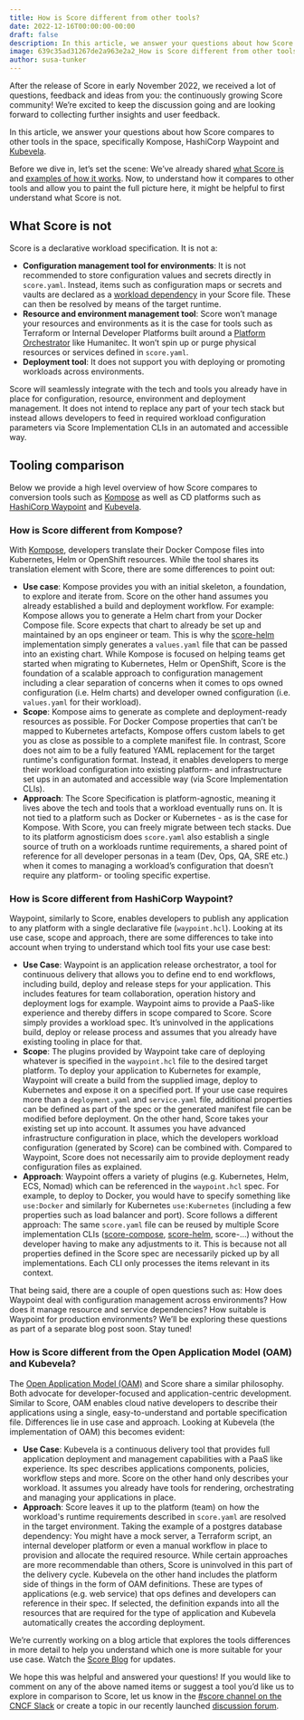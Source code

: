 ```yaml
---
title: How is Score different from other tools?
date: 2022-12-16T00:00:00-00:00
draft: false
description: In this article, we answer your questions about how Score compares to other tools in the space, specifically Kompose, HashiCorp Waypoint and Kubevela.
image: 639c35ad31267de2a963e2a2_How is Score different from other tools_-p-800.png
author: susa-tunker
---
```


After the release of Score in early November 2022, we received a lot of questions, feedback and ideas from you: the continuously growing Score community! We’re excited to keep the discussion going and are looking forward to collecting further insights and user feedback.

In this article, we answer your questions about how Score compares to other tools in the space, specifically Kompose, HashiCorp Waypoint and [Kubevela](https://platformengineering.org/platform-tooling/kubevela).

Before we dive in, let’s set the scene: We’ve already shared [what Score is](https://score.dev/blog/score-one-yaml-to-rule-them-all) and [examples of how it works](https://score.dev/blog/get-started-with-score-docker-compose-to-helm). Now, to understand how it compares to other tools and allow you to paint the full picture here, it might be helpful to first understand what Score is not.

## What Score is not

Score is a declarative workload specification. It is not a:

* **Configuration management tool for environments**: It is not recommended to store configuration values and secrets directly in `score.yaml`. Instead, items such as configuration maps or secrets and vaults are declared as a [workload dependency](https://docs.score.dev/docs/dependencies/) in your Score file. These can then be resolved by means of the target runtime.
* **Resource and environment management tool**: Score won’t manage your resources and environments as it is the case for tools such as Terraform or Internal Developer Platforms built around a [Platform Orchestrator](https://humanitec.com/blog/what-is-a-platform-orchestrator) like Humanitec. It won’t spin up or purge physical resources or services defined in `score.yaml`.
* **Deployment tool**: It does not support you with deploying or promoting workloads across environments.

Score will seamlessly integrate with the tech and tools you already have in place for configuration, resource, environment and deployment management. It does not intend to replace any part of your tech stack but instead allows developers to feed in required workload configuration parameters via Score Implementation CLIs in an automated and accessible way.

## Tooling comparison

Below we provide a high level overview of how Score compares to conversion tools such as [Kompose](https://kompose.io/) as well as CD platforms such as [HashiCorp Waypoint](https://www.waypointproject.io/) and [Kubevela](https://kubevela.io/).

### How is Score different from Kompose?

With [Kompose](https://kompose.io/), developers translate their Docker Compose files into Kubernetes, Helm or OpenShift resources. While the tool shares its translation element with Score, there are some differences to point out:

* **Use case**: Kompose provides you with an initial skeleton, a foundation, to explore and iterate from. Score on the other hand assumes you already established a build and deployment workflow. For example: Kompose allows you to generate a Helm chart from your Docker Compose file. Score expects that chart to already be set up and maintained by an ops engineer or team. This is why the [score-helm](https://github.com/score-spec/score-helm) implementation simply generates a `values.yaml` file that can be passed into an existing chart. While Kompose is focused on helping teams get started when migrating to Kubernetes, Helm or OpenShift, Score is the foundation of a scalable approach to configuration management including a clear separation of concerns when it comes to ops owned configuration (i.e. Helm charts) and developer owned configuration (i.e. `values.yaml` for their workload).‍
* **Scope**: Kompose aims to generate as complete and deployment-ready resources as possible. For Docker Compose properties that can’t be mapped to Kubernetes artefacts, Kompose offers custom labels to get you as close as possible to a complete manifest file. In contrast, Score does not aim to be a fully featured YAML replacement for the target runtime's configuration format. Instead, it enables developers to merge their workload configuration into existing platform- and infrastructure set ups in an automated and accessible way (via Score Implementation CLIs).‍
* **Approach**: The Score Specification is platform-agnostic, meaning it lives above the tech and tools that a workload eventually runs on. It is not tied to a platform such as Docker or Kubernetes - as is the case for Kompose. With Score, you can freely migrate between tech stacks. Due to its platform agnosticism does `score.yaml` also establish a single source of truth on a workloads runtime requirements, a shared point of reference for all developer personas in a team (Dev, Ops, QA, SRE etc.) when it comes to managing a workload’s configuration that doesn’t require any platform- or tooling specific expertise.

### How is Score different from HashiCorp Waypoint?

Waypoint, similarly to Score, enables developers to publish any application to any platform with a single declarative file (`waypoint.hcl`). Looking at its use case, scope and approach, there are some differences to take into account when trying to understand which tool fits your use case best:

* **Use Case**: Waypoint is an application release orchestrator, a tool for continuous delivery that allows you to define end to end workflows, including build, deploy and release steps for your application. This includes features for team collaboration, operation history and deployment logs for example. Waypoint aims to provide a PaaS-like experience and thereby differs in scope compared to Score. Score simply provides a workload spec. It’s uninvolved in the applications build, deploy or release process and assumes that you already have existing tooling in place for that.
* **Scope**: The plugins provided by Waypoint take care of deploying whatever is specified in the `waypoint.hcl` file to the desired target platform. To deploy your application to Kubernetes for example, Waypoint will create a build from the supplied image, deploy to Kubernetes and expose it on a specified port. If your use case requires more than a `deployment.yaml` and `service.yaml` file, additional properties can be defined as part of the spec or the generated manifest file can be modified before deployment. On the other hand, Score takes your existing set up into account. It assumes you have advanced infrastructure configuration in place, which the developers workload configuration (generated by Score) can be combined with. Compared to Waypoint, Score does not necessarily aim to provide deployment ready configuration files as explained.
* **Approach**: Waypoint offers a variety of plugins (e.g. Kubernetes, Helm, ECS, Nomad) which can be referenced in the `waypoint.hcl` spec. For example, to deploy to Docker, you would have to specify something like `use:Docker` and similarly for Kubernetes `use:Kubernetes` (including a few properties such as load balancer and port). Score follows a different approach: The same `score.yaml` file can be reused by multiple Score implementation CLIs ([score-compose](https://github.com/score-spec/score-compose), [score-helm](https://github.com/score-spec/score-helm), score-…) without the developer having to make any adjustments to it. This is because not all properties defined in the Score spec are necessarily picked up by all implementations. Each CLI only processes the items relevant in its context.

That being said, there are a couple of open questions such as: How does Waypoint deal with configuration management across environments? How does it manage resource and service dependencies? How suitable is Waypoint for production environments? We’ll be exploring these questions as part of a separate blog post soon. Stay tuned!

### How is Score different from the Open Application Model (OAM) and Kubevela?

The [Open Application Model (OAM)](https://oam.dev/) and Score share a similar philosophy. Both advocate for developer-focused and application-centric development. Similar to Score, OAM enables cloud native developers to describe their applications using a single, easy-to-understand and portable specification file. Differences lie in use case and approach. Looking at Kubevela (the implementation of OAM) this becomes evident:

* **Use Case**: Kubevela is a continuous delivery tool that provides full application deployment and management capabilities with a PaaS like experience. Its spec describes applications components, policies, workflow steps and more. Score on the other hand only describes your workload. It assumes you already have tools for rendering, orchestrating and managing your applications in place.
* **Approach**: Score leaves it up to the platform (team) on how the workload's runtime requirements described in `score.yaml` are resolved in the target environment. Taking the example of a postgres database dependency: You might have a mock server, a Terraform script, an internal developer platform or even a manual workflow in place to provision and allocate the required resource. While certain approaches are more recommendable than others, Score is uninvolved in this part of the delivery cycle. Kubevela on the other hand includes the platform side of things in the form of OAM definitions. These are types of applications (e.g. web service) that ops defines and developers can reference in their spec. If selected, the definition expands into all the resources that are required for the type of application and Kubevela automatically creates the according deployment.

We’re currently working on a blog article that explores the tools differences in more detail to help you understand which one is more suitable for your use case. Watch the [Score Blog](https://score.dev/blog) for updates.

We hope this was helpful and answered your questions! If you would like to comment on any of the above named items or suggest a tool you’d like us to explore in comparison to Score, let us know in the [#score channel on the CNCF Slack](https://slack.cncf.io) or create a topic in our recently launched [discussion forum](https://github.com/score-spec/spec/discussions).